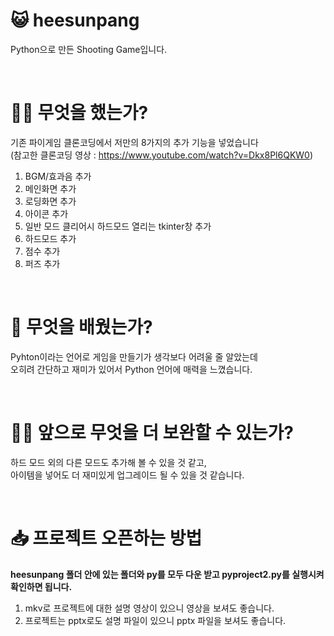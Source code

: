 # 😺 heesunpang
Python으로 만든 Shooting Game입니다.   

<br>

# 🙋‍♀ 무엇을 했는가?
기존 파이게임 클론코딩에서 저만의 8가지의 추가 기능을 넣었습니다   
(참고한 클론코딩 영상 : https://www.youtube.com/watch?v=Dkx8Pl6QKW0)

1. BGM/효과음 추가
2. 메인화면 추가
3. 로딩화면 추가
4. 아이콘 추가
5. 일반 모드 클리어시 하드모드 열리는 tkinter창 추가
6. 하드모드 추가
7. 점수 추가
8. 퍼즈 추가

<br>

# 🙆 무엇을 배웠는가?
Pyhton이라는 언어로 게임을 만들기가 생각보다 어려울 줄 알았는데   
오히려 간단하고 재미가 있어서 Python 언어에 매력을 느꼈습니다.

<br>

# 🕵‍♀ 앞으로 무엇을 더 보완할 수 있는가?
하드 모드 외의 다른 모드도 추가해 볼 수 있을 것 같고,   
아이템을 넣어도 더 재미있게 업그레이드 될 수 있을 것 같습니다.

<br>

# 📥 프로젝트 오픈하는 방법
**heesunpang 폴더 안에 있는 폴더와 py를 모두 다운 받고 pyproject2.py를 실행시켜 확인하면 됩니다.**   
1. mkv로 프로젝트에 대한 설명 영상이 있으니 영상을 보셔도 좋습니다.   
2. 프로젝트는 pptx로도 설명 파일이 있으니 pptx 파일을 보셔도 좋습니다.   
